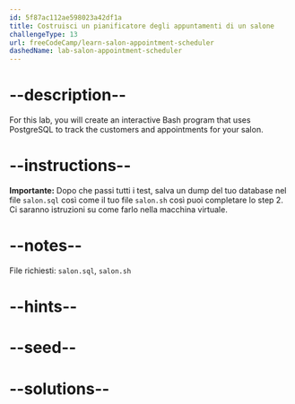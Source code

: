 ```yaml
---
id: 5f87ac112ae598023a42df1a
title: Costruisci un pianificatore degli appuntamenti di un salone
challengeType: 13
url: freeCodeCamp/learn-salon-appointment-scheduler
dashedName: lab-salon-appointment-scheduler
---
```


# --description--

For this lab, you will create an interactive Bash program that uses PostgreSQL to track the customers and appointments for your salon.

# --instructions--

**Importante:** Dopo che passi tutti i test, salva un dump del tuo database nel file `salon.sql` così come il tuo file `salon.sh` così puoi completare lo step 2. Ci saranno istruzioni su come farlo nella macchina virtuale.

# --notes--

File richiesti: `salon.sql`, `salon.sh`

# --hints--

# --seed--

# --solutions--
